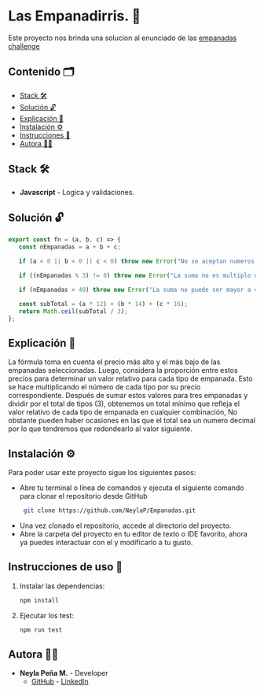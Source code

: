 # Las Empanadirris. :dumpling:

Este proyecto nos brinda una solucion al enunciado de las [empanadas challenge](https://github.com/GeeksHubsAcademy/javascript-empanadas-challenge)

## Contenido 🗂️

- [Stack 🛠️](#stack)
- [Solución :unlock:](#solucion)
- [Explicación :memo:](#explicacion)
- [Instalación :gear:](#instalacion)
- [Instrucciones :open_book:](#instrucciones)
- [Autora :woman_technologist:](#autora)

## <a id="stack">Stack 🛠️</a>

- **Javascript**  - Logica y validaciones.

## <a id="solucion">Solución :unlock:</a>
``` javascript
export const fn = (a, b, c) => {
   const nEmpanadas = a + b + c;

   if (a < 0 || b < 0 || c < 0) throw new Error("No se aceptan numeros negativos");

   if ((nEmpanadas % 3) != 0) throw new Error("La suma no es multiplo de 3");

   if (nEmpanadas > 40) throw new Error("La suma no puede ser mayor a 40");

   const subTotal = (a * 12) + (b * 14) + (c * 16);
   return Math.ceil(subTotal / 3);
};
```

## <a id="explicacion">Explicación :memo:</a>

La fórmula toma en cuenta el precio más alto y el más bajo de las empanadas seleccionadas. Luego, considera la proporción entre estos precios para determinar un valor relativo para cada tipo de empanada. Esto se hace multiplicando el número de cada tipo por su precio correspondiente. Después de sumar estos valores para tres empanadas y dividir por el total de tipos (3), obtenemos un total mínimo que refleja el valor relativo de cada tipo de empanada en cualquier combinación, No obstante pueden haber ocasiones en las que el total sea un numero decimal por lo que tendremos que redondearlo al valor siguiente.

## <a id="instalacion">Instalación :gear:</a>
Para poder usar este proyecto sigue los siguientes pasos:
 - Abre tu terminal o línea de comandos y ejecuta el siguiente comando para clonar el repositorio desde GitHub 
   ```bash
    git clone https://github.com/NeylaP/Empanadas.git
   ```
- Una vez clonado el repositorio, accede al directorio del proyecto.
- Abre la carpeta del proyecto en tu editor de texto o IDE favorito, ahora ya puedes interactuar con el y modificarlo a tu gusto. 

## <a id="instrucciones">Instrucciones de uso :open_book:</a>

1. Instalar las dependencias:

    ```bash
    npm install
    ```

2. Ejecutar los test:
    ```bash
    npm run test
    ```
## <a id="autora">Autora :woman_technologist:</a>

- **Neyla Peña M.** - Developer
  - [GitHub](https://github.com/NeylaP) - [LinkedIn](https://www.linkedin.com/in/neyla-pm/) 

 

